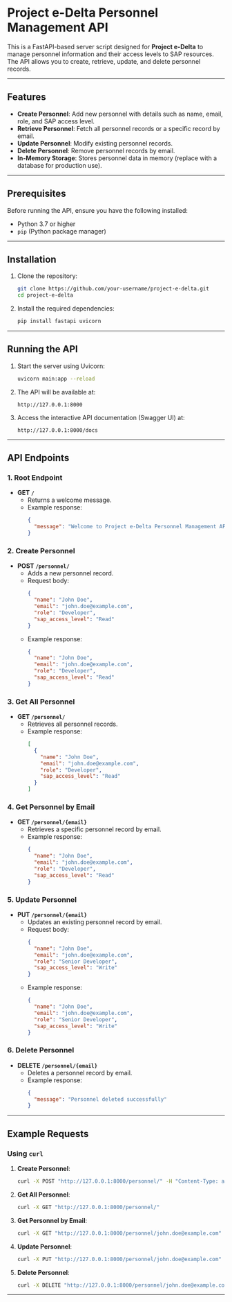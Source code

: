 

# Project e-Delta Personnel Management API

This is a FastAPI-based server script designed for **Project e-Delta** to manage personnel information and their access levels to SAP resources. The API allows you to create, retrieve, update, and delete personnel records.

---

## Features

- **Create Personnel**: Add new personnel with details such as name, email, role, and SAP access level.
- **Retrieve Personnel**: Fetch all personnel records or a specific record by email.
- **Update Personnel**: Modify existing personnel records.
- **Delete Personnel**: Remove personnel records by email.
- **In-Memory Storage**: Stores personnel data in memory (replace with a database for production use).

---

## Prerequisites

Before running the API, ensure you have the following installed:

- Python 3.7 or higher
- `pip` (Python package manager)

---

## Installation

1. Clone the repository:
   ```bash
   git clone https://github.com/your-username/project-e-delta.git
   cd project-e-delta
   ```

2. Install the required dependencies:
   ```bash
   pip install fastapi uvicorn
   ```

---

## Running the API

1. Start the server using Uvicorn:
   ```bash
   uvicorn main:app --reload
   ```

2. The API will be available at:
   ```
   http://127.0.0.1:8000
   ```

3. Access the interactive API documentation (Swagger UI) at:
   ```
   http://127.0.0.1:8000/docs
   ```

---

## API Endpoints

### 1. **Root Endpoint**
- **GET `/`**
  - Returns a welcome message.
  - Example response:
    ```json
    {
      "message": "Welcome to Project e-Delta Personnel Management API"
    }
    ```

### 2. **Create Personnel**
- **POST `/personnel/`**
  - Adds a new personnel record.
  - Request body:
    ```json
    {
      "name": "John Doe",
      "email": "john.doe@example.com",
      "role": "Developer",
      "sap_access_level": "Read"
    }
    ```
  - Example response:
    ```json
    {
      "name": "John Doe",
      "email": "john.doe@example.com",
      "role": "Developer",
      "sap_access_level": "Read"
    }
    ```

### 3. **Get All Personnel**
- **GET `/personnel/`**
  - Retrieves all personnel records.
  - Example response:
    ```json
    [
      {
        "name": "John Doe",
        "email": "john.doe@example.com",
        "role": "Developer",
        "sap_access_level": "Read"
      }
    ]
    ```

### 4. **Get Personnel by Email**
- **GET `/personnel/{email}`**
  - Retrieves a specific personnel record by email.
  - Example response:
    ```json
    {
      "name": "John Doe",
      "email": "john.doe@example.com",
      "role": "Developer",
      "sap_access_level": "Read"
    }
    ```

### 5. **Update Personnel**
- **PUT `/personnel/{email}`**
  - Updates an existing personnel record by email.
  - Request body:
    ```json
    {
      "name": "John Doe",
      "email": "john.doe@example.com",
      "role": "Senior Developer",
      "sap_access_level": "Write"
    }
    ```
  - Example response:
    ```json
    {
      "name": "John Doe",
      "email": "john.doe@example.com",
      "role": "Senior Developer",
      "sap_access_level": "Write"
    }
    ```

### 6. **Delete Personnel**
- **DELETE `/personnel/{email}`**
  - Deletes a personnel record by email.
  - Example response:
    ```json
    {
      "message": "Personnel deleted successfully"
    }
    ```

---

## Example Requests

### Using `curl`

1. **Create Personnel**:
   ```bash
   curl -X POST "http://127.0.0.1:8000/personnel/" -H "Content-Type: application/json" -d '{"name": "John Doe", "email": "john.doe@example.com", "role": "Developer", "sap_access_level": "Read"}'
   ```

2. **Get All Personnel**:
   ```bash
   curl -X GET "http://127.0.0.1:8000/personnel/"
   ```

3. **Get Personnel by Email**:
   ```bash
   curl -X GET "http://127.0.0.1:8000/personnel/john.doe@example.com"
   ```

4. **Update Personnel**:
   ```bash
   curl -X PUT "http://127.0.0.1:8000/personnel/john.doe@example.com" -H "Content-Type: application/json" -d '{"name": "John Doe", "email": "john.doe@example.com", "role": "Senior Developer", "sap_access_level": "Write"}'
   ```

5. **Delete Personnel**:
   ```bash
   curl -X DELETE "http://127.0.0.1:8000/personnel/john.doe@example.com"
   ```

---

